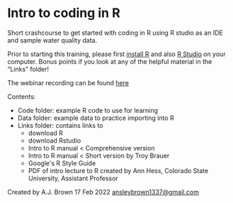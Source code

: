 # Intro to coding in R
 Short crashcourse to get started with coding in R using R studio as an IDE and
 sample water quality data.

 Prior to starting this training, please first [install R](https://www.r-project.org/) and also [R Studio](https://posit.co/download/rstudio-desktop/#download)
 on your computer. Bonus points if you look at any of the helpful material in 
 the “Links” folder!

 The webinar recording can be found [here](https://colostate-my.sharepoint.com/:v:/g/personal/ansleybr_colostate_edu/EQ_hqXX3FYxMooQQYrEjJcQB5l01zKyyCXuctgV2THUV2w?e=4DXw8p)

 Contents:
 - Code folder: example R code to use for learning
 - Data folder: example data to practice importing into R
 - Links folder: contains links to
   - download R
   - download Rstudio
   - Intro to R manual < Comprehensive version
   - Intro to R manual < Short version by Troy Brauer
   - Google's R Style Guide
   - PDF of intro lecture to R created by Ann Hess, Colorado State University, Assistant Professor

 Created by A.J. Brown
 17 Feb 2022
 ansleybrown1337@gmail.com
